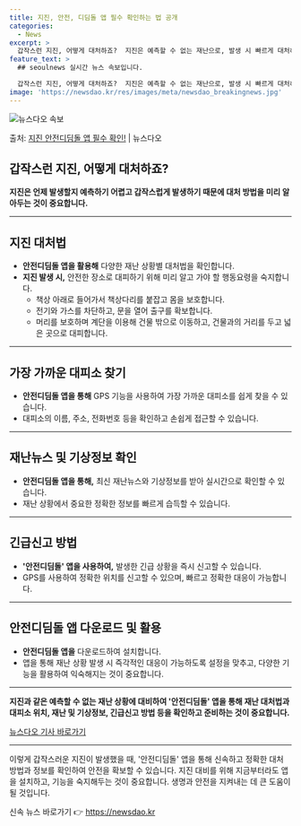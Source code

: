 ```yaml
---
title: 지진, 안전, 디딤돌 앱 필수 확인하는 법 공개
categories:
  - News
excerpt: >
  갑작스런 지진, 어떻게 대처하죠?  지진은 예측할 수 없는 재난으로, 발생 시 빠르게 대처하는 방법을 알아두…
feature_text: >
  ## seoulnews 실시간 뉴스 속보입니다.

  갑작스런 지진, 어떻게 대처하죠?  지진은 예측할 수 없는 재난으로, 발생 시 빠르게 대처하는 방법을 알아두…
image: 'https://newsdao.kr/res/images/meta/newsdao_breakingnews.jpg'
---
```


![뉴스다오 속보](https://newsdao.kr/res/images/meta/newsdao_breakingnews.jpg)

<p>출처: <a href="https://newsdao.kr/4223" rel="dofollow">지진 안전디딤돌 앱 필수 확인!</a> | 뉴스다오</p>

## 갑작스런 지진, 어떻게 대처하죠?

**지진은 언제 발생할지 예측하기 어렵고 갑작스럽게 발생하기 때문에 대처 방법을 미리 알아두는 것이 중요합니다.**

---

## 지진 대처법

- **안전디딤돌 앱을 활용해** 다양한 재난 상황별 대처법을 확인합니다.
- **지진 발생 시,** 안전한 장소로 대피하기 위해 미리 알고 가야 할 행동요령을 숙지합니다.
  - 책상 아래로 들어가서 책상다리를 붙잡고 몸을 보호합니다.
  - 전기와 가스를 차단하고, 문을 열어 출구를 확보합니다.
  - 머리를 보호하며 계단을 이용해 건물 밖으로 이동하고, 건물과의 거리를 두고 넓은 곳으로 대피합니다.

---

## 가장 가까운 대피소 찾기

- **안전디딤돌 앱을 통해** GPS 기능을 사용하여 가장 가까운 대피소를 쉽게 찾을 수 있습니다.
- 대피소의 이름, 주소, 전화번호 등을 확인하고 손쉽게 접근할 수 있습니다.

---

## 재난뉴스 및 기상정보 확인

- **안전디딤돌 앱을 통해,** 최신 재난뉴스와 기상정보를 받아 실시간으로 확인할 수 있습니다. 
- 재난 상황에서 중요한 정확한 정보를 빠르게 습득할 수 있습니다.

---

## 긴급신고 방법

- **'안전디딤돌' 앱을 사용하여,** 발생한 긴급 상황을 즉시 신고할 수 있습니다.
- GPS를 사용하여 정확한 위치를 신고할 수 있으며, 빠르고 정확한 대응이 가능합니다.

---

## 안전디딤돌 앱 다운로드 및 활용

- **안전디딤돌 앱을** 다운로드하여 설치합니다.
- 앱을 통해 재난 상황 발생 시 즉각적인 대응이 가능하도록 설정을 맞추고, 다양한 기능을 활용하여 익숙해지는 것이 중요합니다.

---

**지진과 같은 예측할 수 없는 재난 상황에 대비하여 '안전디딤돌' 앱을 통해 재난 대처법과 대피소 위치, 재난 및 기상정보, 긴급신고 방법 등을 확인하고 준비하는 것이 중요합니다.**

[뉴스다오 기사 바로가기](https://newsdao.kr/4223)

--- 

이렇게 갑작스러운 지진이 발생했을 때, '안전디딤돌' 앱을 통해 신속하고 정확한 대처 방법과 정보를 확인하여 안전을 확보할 수 있습니다. 지진 대비를 위해 지금부터라도 앱을 설치하고, 기능을 숙지해두는 것이 중요합니다. 생명과 안전을 지켜내는 데 큰 도움이 될 것입니다. 

신속 뉴스 바로가기 👉 <a href="https://newsdao.kr" rel="dofollow">https://newsdao.kr</a>


